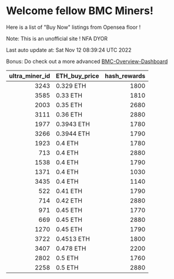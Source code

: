 # Welcome fellow BMC Miners!
Here is a list of "Buy Now" listings from Opensea floor !

Note: This is an unofficial site ! NFA DYOR

Last auto update at: Sat Nov 12 08:39:24 UTC 2022

Bonus: Do check out a more advanced [BMC-Overview-Dashboard](https://dune.com/defifunk/BMC-Overview-Dashboard)


|   ultra_miner_id | ETH_buy_price   |   hash_rewards |
|-----------------:|:----------------|---------------:|
|             3243 | 0.329 ETH       |           1800 |
|             3585 | 0.33 ETH        |           1810 |
|             2003 | 0.35 ETH        |           2680 |
|             3111 | 0.36 ETH        |           2880 |
|             1977 | 0.3943 ETH      |           1780 |
|             3266 | 0.3944 ETH      |           1790 |
|             1923 | 0.4 ETH         |           1780 |
|              713 | 0.4 ETH         |           2880 |
|             1538 | 0.4 ETH         |           1790 |
|             1371 | 0.4 ETH         |           1030 |
|             3435 | 0.4 ETH         |           1140 |
|              522 | 0.41 ETH        |           1790 |
|              714 | 0.42 ETH        |           2880 |
|              971 | 0.45 ETH        |           1770 |
|              669 | 0.45 ETH        |           2880 |
|             1270 | 0.45 ETH        |           1790 |
|             3722 | 0.4513 ETH      |           1800 |
|             3407 | 0.478 ETH       |           2200 |
|             2802 | 0.5 ETH         |           1760 |
|             2258 | 0.5 ETH         |           2880 |